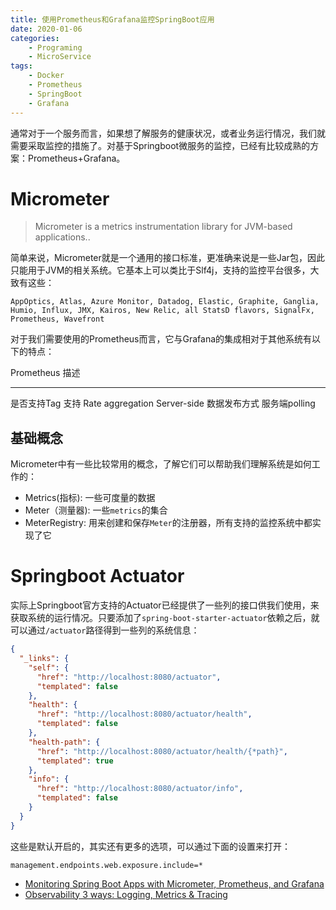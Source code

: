 ```yaml
---
title: 使用Prometheus和Grafana监控SpringBoot应用
date: 2020-01-06
categories:  
    - Programing
    - MicroService
tags:
	- Docker
	- Prometheus
    - SpringBoot
    - Grafana
---
```

通常对于一个服务而言，如果想了解服务的健康状况，或者业务运行情况，我们就需要采取监控的措施了。对基于Springboot微服务的监控，已经有比较成熟的方案：Prometheus+Grafana。
<!-- more -->

# Micrometer

>Micrometer is a metrics instrumentation library for JVM-based applications..

简单来说，Micrometer就是一个通用的接口标准，更准确来说是一些Jar包，因此只能用于JVM的相关系统。它基本上可以类比于Slf4j，支持的监控平台很多，大致有这些：

```
AppOptics, Atlas, Azure Monitor, Datadog, Elastic, Graphite, Ganglia,
Humio, Influx, JMX, Kairos, New Relic, all StatsD flavors, SignalFx, 
Prometheus, Wavefront
```

对于我们需要使用的Prometheus而言，它与Grafana的集成相对于其他系统有以下的特点：

Prometheus         描述
------------------ ----------------------------
是否支持Tag         支持
Rate aggregation   Server-side
数据发布方式         服务端polling

## 基础概念
Micrometer中有一些比较常用的概念，了解它们可以帮助我们理解系统是如何工作的：

* Metrics(指标): 一些可度量的数据
* Meter（测量器): 一些`metrics`的集合
* MeterRegistry: 用来创建和保存`Meter`的注册器，所有支持的监控系统中都实现了它

# Springboot Actuator
实际上Springboot官方支持的Actuator已经提供了一些列的接口供我们使用，来获取系统的运行情况。只要添加了`spring-boot-starter-actuator`依赖之后，就可以通过`/actuator`路径得到一些列的系统信息：

```json
{
  "_links": {
    "self": {
      "href": "http://localhost:8080/actuator",
      "templated": false
    },
    "health": {
      "href": "http://localhost:8080/actuator/health",
      "templated": false
    },
    "health-path": {
      "href": "http://localhost:8080/actuator/health/{*path}",
      "templated": true
    },
    "info": {
      "href": "http://localhost:8080/actuator/info",
      "templated": false
    }
  }
}
```
这些是默认开启的，其实还有更多的选项，可以通过下面的设置来打开：

```property
management.endpoints.web.exposure.include=*
```



* [Monitoring Spring Boot Apps with Micrometer, Prometheus, and Grafana](https://stackabuse.com/monitoring-spring-boot-apps-with-micrometer-prometheus-and-grafana/)
* [Observability 3 ways: Logging, Metrics & Tracing](https://www.dotconferences.com/2017/04/adrian-cole-observability-3-ways-logging-metrics-tracing)